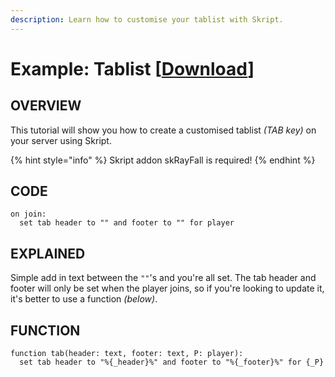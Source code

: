 ```yaml
---
description: Learn how to customise your tablist with Skript.
---
```


# Example: Tablist [[Download](https://github.com/TeamMh/minehutxyz/blob/master/skript/downloads/tablist.sk?raw=true)]

## OVERVIEW

This tutorial will show you how to create a customised tablist *(TAB key)* on your server using Skript.

{% hint style="info" %} Skript addon skRayFall is required! {% endhint %}

## CODE

```
on join:
  set tab header to "" and footer to "" for player
```

## EXPLAINED

Simple add in text between the `""`'s and you're all set. The tab header and footer will only be set when the player joins, so if you're looking to update it, it's better to use a function *(below)*.

## FUNCTION

```
function tab(header: text, footer: text, P: player):
  set tab header to "%{_header}%" and footer to "%{_footer}%" for {_P}
```

